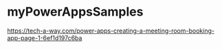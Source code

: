 # myPowerAppsSamples
https://tech-a-way.com/power-apps-creating-a-meeting-room-booking-app-page-1-6ef1d197c6ba
